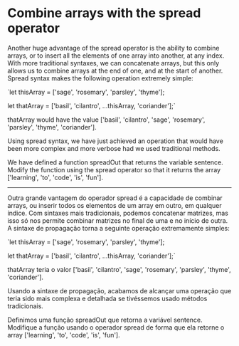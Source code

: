 # Combine arrays with the spread operator

Another huge advantage of the spread operator is the ability to combine arrays, or to insert all the elements of one array into another, at any index. With more traditional syntaxes, we can concatenate arrays, but this only allows us to combine arrays at the end of one, and at the start of another. Spread syntax makes the following operation extremely simple:

`let thisArray = ['sage', 'rosemary', 'parsley', 'thyme'];

let thatArray = ['basil', 'cilantro', ...thisArray, 'coriander'];`

thatArray would have the value ['basil', 'cilantro', 'sage', 'rosemary', 'parsley', 'thyme', 'coriander'].

Using spread syntax, we have just achieved an operation that would have been more complex and more verbose had we used traditional methods.

We have defined a function spreadOut that returns the variable sentence. Modify the function using the spread operator so that it returns the array ['learning', 'to', 'code', 'is', 'fun'].

---

Outra grande vantagem do operador spread é a capacidade de combinar arrays, ou inserir todos os elementos de um array em outro, em qualquer índice. Com sintaxes mais tradicionais, podemos concatenar matrizes, mas isso só nos permite combinar matrizes no final de uma e no início de outra. A sintaxe de propagação torna a seguinte operação extremamente simples:

`let thisArray = ['sage', 'rosemary', 'parsley', 'thyme'];

let thatArray = ['basil', 'cilantro', ...thisArray, 'coriander'];`

thatArray teria o valor ['basil', 'cilantro', 'sage', 'rosemary', 'parsley', 'thyme', 'coriander'].

Usando a sintaxe de propagação, acabamos de alcançar uma operação que teria sido mais complexa e detalhada se tivéssemos usado métodos tradicionais.

Definimos uma função spreadOut que retorna a variável sentence. Modifique a função usando o operador spread de forma que ela retorne o array ['learning', 'to', 'code', 'is', 'fun']. 
